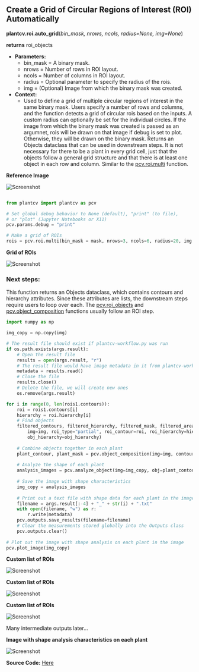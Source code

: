 ## Create a Grid of Circular Regions of Interest (ROI) Automatically

**plantcv.roi.auto_grid**(*bin_mask, nrows, ncols, radius=None, img=None*)

**returns** roi_objects

- **Parameters:**
    - bin_mask       = A binary mask.
    - nrows          = Number of rows in ROI layout.
    - ncols          = Number of columns in ROI layout.
    - radius         = Optional parameter to specify the radius of the rois.
    - img            = (Optional) Image from which the binary mask was created.
- **Context:**
    - Used to define a grid of multiple circular regions of interest in the same binary mask. Users
      specify a number of rows and columns, and the function detects a grid of circular rois based
      on the inputs. A custom radius can optionally be set for the individual circles. If the image from
      which the binary mask was created is passed as an argumnet, rois will be drawn on that image if
      debug is set to plot. Otherwise, they will be drawn on the binary mask. Returns an Objects
      dataclass that can be used in downstream steps. It is not necessary for there to be a plant
      in every grid cell, just that the objects follow a general grid structure and that there is at
      least one object in each row and column. Similar to the [pcv.roi.multi](roi_multi.md) function.

**Reference Image**

![Screenshot](img/documentation_images/multi/original_multi_image.jpg)

```python

from plantcv import plantcv as pcv

# Set global debug behavior to None (default), "print" (to file), 
# or "plot" (Jupyter Notebooks or X11)
pcv.params.debug = "print"

# Make a grid of ROIs 
rois = pcv.roi.multi(bin_mask = mask, nrows=3, ncols=6, radius=20, img = img1)

```

**Grid of ROIs**

![Screenshot](img/documentation_images/multi/grid_roi.jpg)

### Next steps:

This function returns an Objects dataclass, which contains contours and hierarchy attributes. Since
  these attributes are lists, the downstream steps require users to loop over each. The 
  [pcv.roi_objects](roi_objects.md) and [pcv.object_composition](object_composition.md) functions 
  usually follow an ROI step.

```python
import numpy as np 

img_copy = np.copy(img)

# The result file should exist if plantcv-workflow.py was run
if os.path.exists(args.result):
    # Open the result file
    results = open(args.result, "r")
    # The result file would have image metadata in it from plantcv-workflow.py, read it into memory
    metadata = results.read()
    # Close the file
    results.close()
    # Delete the file, we will create new ones
    os.remove(args.result)

for i in range(0, len(rois1.contours)):
    roi = rois1.contours[i]
    hierarchy = roi.hierarchy[i]
    # Find objects
    filtered_contours, filtered_hierarchy, filtered_mask, filtered_area = pcv.roi_objects(
        img=img, roi_type="partial", roi_contour=roi, roi_hierarchy=hierarchy, object_contour=obj, 
        obj_hierarchy=obj_hierarchy)
    
    # Combine objects together in each plant     
    plant_contour, plant_mask = pcv.object_composition(img=img, contours=filtered_contours, hierarchy=filtered_hierarchy)        
    
    # Analyze the shape of each plant 
    analysis_images = pcv.analyze_object(img=img_copy, obj=plant_contour, mask=plant_mask)
    
    # Save the image with shape characteristics 
    img_copy = analysis_images
    
    # Print out a text file with shape data for each plant in the image 
    filename = args.result[:-4] + "_" + str(i) + ".txt" 
    with open(filename, "w") as r:
        r.write(metadata)
    pcv.outputs.save_results(filename=filename)
    # Clear the measurements stored globally into the Outputs class
    pcv.outputs.clear()
    
# Plot out the image with shape analysis on each plant in the image 
pcv.plot_image(img_copy)
```
**Custom list of ROIs** 

![Screenshot](img/documentation_images/multi/first_plant_mask.jpg)

**Custom list of ROIs** 

![Screenshot](img/documentation_images/multi/first_plant_object.jpg)

**Custom list of ROIs** 

![Screenshot](img/documentation_images/multi/first_plant_shape.jpg)

Many intermediate outputs later... 

**Image with shape analysis characteristics on each plant** 

![Screenshot](img/documentation_images/multi/multi_plants_shape.jpg)

**Source Code:** [Here](https://github.com/danforthcenter/plantcv/blob/master/plantcv/plantcv/roi/roi_methods.py)
